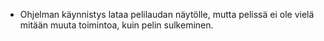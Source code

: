 - Ohjelman käynnistys lataa pelilaudan näytölle, mutta pelissä ei ole vielä mitään muuta toimintoa, kuin pelin sulkeminen.
